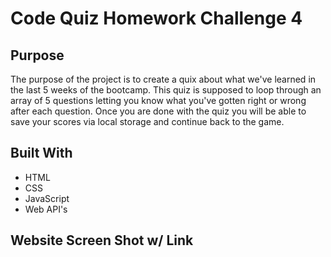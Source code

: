 # Code Quiz Homework Challenge 4 

## Purpose 
The purpose of the project is to create a quix about what we've learned in the last 5 weeks of the bootcamp.  This quiz is supposed to loop through an array of 5 questions letting you know what you've gotten right or wrong after each question.  Once you are done with the quiz you will be able to save your scores via local storage and continue back to the game.  

## Built With 
- HTML
- CSS
- JavaScript
- Web API's 

## Website Screen Shot w/ Link 